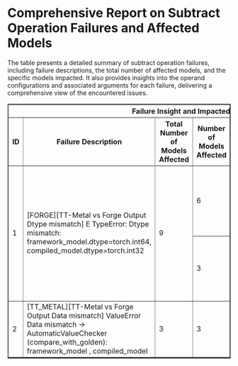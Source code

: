 <h1>Comprehensive Report on Subtract Operation Failures and Affected Models</h1>
<p>The table presents a detailed summary of subtract operation failures, including failure descriptions, the total number of affected models, and the specific models impacted. It also provides insights into the operand configurations and associated arguments for each failure, delivering a comprehensive view of the encountered issues.</p>
<table border="2">
	<thead>
		<tr style="text-align: center;">
			<th colspan="5">Failure Insight and Impacted Models</th>
			<th colspan="2">Subtract Operation Details</th>
		</tr>
		<tr style="text-align: center;">
			<th>ID</th>
			<th>Failure Description</th>
			<th>Total Number of Models Affected</th>
			<th>Number of Models Affected</th>
			<th>Affected Models</th>
			<th>Operands</th>
			<th>Arguments</th>
		</tr>
	</thead>
	<tbody>
		<tr>
			<td rowspan="2">1</td>
			<td rowspan="2">[FORGE][TT-Metal vs Forge Output Dtype mismatch] E                   TypeError: Dtype mismatch: framework_model.dtype=torch.int64, compiled_model.dtype=torch.int32</td>
			<td rowspan="2">9</td>
			<td>6</td>
			<td><ul><li>pt_opt_facebook_opt_1_3b_seq_cls_hf</li><li>pt_opt_facebook_opt_350m_qa_hf</li><li>pt_opt_facebook_opt_125m_seq_cls_hf</li><li>pt_opt_facebook_opt_125m_qa_hf</li><li>pt_opt_facebook_opt_1_3b_qa_hf</li><li>pt_opt_facebook_opt_350m_seq_cls_hf</li></ul></td>
			<td>Operand(type=Activation, shape=(1, 32), dtype=int64)<br><div align='center'>X</div>Operand(type=Constant, name=const_00, dtype=int64)</td>
			<td></td>
		</tr>
		<tr>
			<td>3</td>
			<td><ul><li>pt_opt_facebook_opt_125m_clm_hf</li><li>pt_opt_facebook_opt_1_3b_clm_hf</li><li>pt_opt_facebook_opt_350m_clm_hf</li></ul></td>
			<td>Operand(type=Activation, shape=(1, 256), dtype=int64)<br><div align='center'>X</div>Operand(type=Constant, name=const_00, dtype=int64)</td>
			<td></td>
		</tr>
		<tr>
			<td rowspan="1">2</td>
			<td rowspan="1">[TT_METAL][TT-Metal vs Forge Output Data mismatch] ValueError Data mismatch -> AutomaticValueChecker (compare_with_golden): framework_model , compiled_model</td>
			<td rowspan="1">3</td>
			<td>3</td>
			<td><ul><li>pt_opt_facebook_opt_125m_seq_cls_hf</li><li>pt_opt_facebook_opt_1_3b_seq_cls_hf</li><li>pt_opt_facebook_opt_350m_seq_cls_hf</li></ul></td>
			<td>Operand(type=Activation, shape=(1,), dtype=int32)<br><div align='center'>X</div>Operand(type=Constant, name=const_590, dtype=int32)</td>
			<td></td>
		</tr>
	</tbody>
</table>
